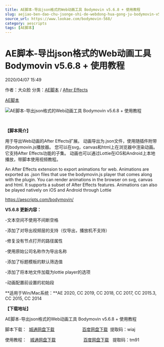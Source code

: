 ```yaml
---
title: AE脚本-导出json格式的Web动画工具 Bodymovin v5.6.8 + 使用教程
slug: aejiao-ben-dao-chu-jsonge-shi-de-webdong-hua-gong-ju-bodymovin-v5-6-8-shi-yong-jiao-cheng
source_url: https://www.lookae.com/bodymovin-568/
category: aescripts
tags: [AE脚本]
---
```

# AE脚本-导出json格式的Web动画工具 Bodymovin v5.6.8 + 使用教程

2020/04/07 15:49

作者：大众脸
分类：[AE脚本](https://www.lookae.com/after-effects/aescripts/) / [After Effects](https://www.lookae.com/after-effects/)

[AE脚本](https://www.lookae.com/tag/ae%e8%84%9a%e6%9c%ac/)

![AE脚本-导出json格式的Web动画工具 Bodymovin v5.6.8 + 使用教程](https://www.lookae.com/wp-content/uploads/2019/04/Bodymovin.jpg "AE脚本-导出json格式的Web动画工具 Bodymovin v5.6.8 + 使用教程-LookAE.com")

﻿

**【脚本简介】**

用于导出Web动画的After Effects扩展。 动画导出为.json文件，使用随插件附带的bodymovin.js播放器。 您可以在svg，canvas和html上在浏览器中渲染动画。 它支持After Effects功能的子集。 动画也可以通过Lottie在iOS和Android上本地播放，带脚本使用视频教程。

An After Effects extension to export animations for web. Animations are exported as .json files that use the bodymovin.js player that comes along with the plugin. You can render animations in the browser on svg, canvas and html. It supports a subset of After Effects features. Animations can also be played natively on iOS and Android through Lottie

https://aescripts.com/bodymovin/

**V5.6.8 更新内容：**

-文本空间不使用不间断空格

-添加了对导出视频层的支持（仅导出，播放机不支持）

-修复没有节点打开的路径属性

-使用原始公司名称作为导出名称

-添加了标题模板的默认筛选值

-添加了将本地文件加载为lottie player的选项

-动画配置前设置的初始段

**适用于Win/Mac系统：**AE 2020, CC 2019, CC 2018, CC 2017, CC 2015.3, CC 2015, CC 2014

**【下载地址】**

AE脚本-导出json格式的Web动画工具 Bodymovin v5.6.8 + 使用教程

脚本下载：  [城通网盘下载](https://72k.us/file/680462-435721887)                       [百度网盘下载](https://pan.baidu.com/s/1eyPiwYlcdbSDsOe12CyPhg)  提取码：wiaj

使用教程：   [城通网盘下载](https://lookae.ctfile.com/fs/680462-382843706)                       [百度网盘下载](https://pan.baidu.com/s/1qGkQJb27DRqeeOMZ-73uKg)   提取码：tm91
